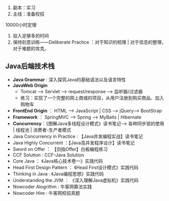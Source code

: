 
1. 副本：实习
2. 主线：准备校招




10000小时定理

1. 投入足够多的时间 
2. 保持刻意训练——Deliberate Practice ：对于知识的梳理 | 对于信息的整理，对于难题的攻克。



















## Java后端技术栈

- **Java Grammar** : 深入探究Java的基础语法以及语言特性
- **JavaWeb Origin**
  - Tomcat ——> Servlet ——> request/response ——> 监听器/过滤器
  - 练习：实现了一个完整的网上商城的项目，从用户注册到购买商品、加入购物车
- **FrontEnd Origin** ： HTML ——> JavaScript | CSS ——> jQuery——> BootStrap
- **Framework**  ： SpringMVC ——> Spring ——> MyBaits | Hibernate
- **Concurrency**：《图解Java多线程设计模式》读书笔记——> 各种同步锁的使用 | 线程池 | 消费者-生产者模式
- Java Concurrency in Practice : 【Java并发编程实战】读书笔记
- Java Highly Concurrent ：【Java高并发程序设计】读书笔记
- Sword on Offer ： 【剑指Offer】白板编程练习
- CCF Solution : CCF-Java Solution
- Core Java ： 《Java核心技术卷一》实践代码
- Head First Design Pattern ： 《Head First设计模式》实践代码
- Thinking in Java : 《Java编程思想》实践代码
- Understanding the JVM ： 《深入理解Java虚拟机》实践代码
- Nowcoder Alogrithm : 牛客网算法实践
- Nowcoder Hire : 牛客网校招真题



